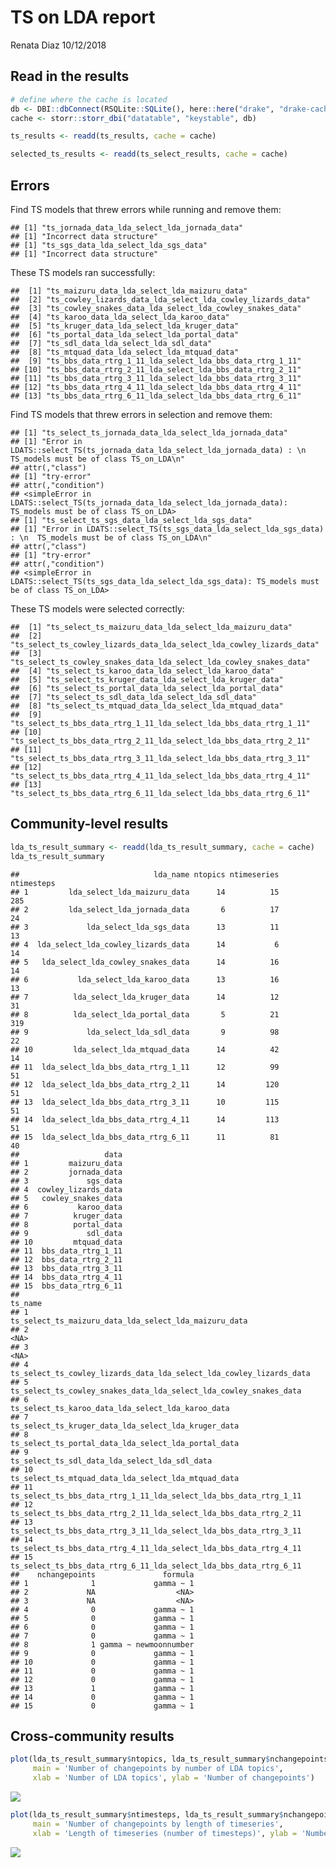 TS on LDA report
================
Renata Diaz
10/12/2018

Read in the results
-------------------

``` r
# define where the cache is located
db <- DBI::dbConnect(RSQLite::SQLite(), here::here("drake", "drake-cache.sqlite"))
cache <- storr::storr_dbi("datatable", "keystable", db)

ts_results <- readd(ts_results, cache = cache)

selected_ts_results <- readd(ts_select_results, cache = cache)
```

Errors
------

Find TS models that threw errors while running and remove them:

    ## [1] "ts_jornada_data_lda_select_lda_jornada_data"
    ## [1] "Incorrect data structure"
    ## [1] "ts_sgs_data_lda_select_lda_sgs_data"
    ## [1] "Incorrect data structure"

These TS models ran successfully:

    ##  [1] "ts_maizuru_data_lda_select_lda_maizuru_data"              
    ##  [2] "ts_cowley_lizards_data_lda_select_lda_cowley_lizards_data"
    ##  [3] "ts_cowley_snakes_data_lda_select_lda_cowley_snakes_data"  
    ##  [4] "ts_karoo_data_lda_select_lda_karoo_data"                  
    ##  [5] "ts_kruger_data_lda_select_lda_kruger_data"                
    ##  [6] "ts_portal_data_lda_select_lda_portal_data"                
    ##  [7] "ts_sdl_data_lda_select_lda_sdl_data"                      
    ##  [8] "ts_mtquad_data_lda_select_lda_mtquad_data"                
    ##  [9] "ts_bbs_data_rtrg_1_11_lda_select_lda_bbs_data_rtrg_1_11"  
    ## [10] "ts_bbs_data_rtrg_2_11_lda_select_lda_bbs_data_rtrg_2_11"  
    ## [11] "ts_bbs_data_rtrg_3_11_lda_select_lda_bbs_data_rtrg_3_11"  
    ## [12] "ts_bbs_data_rtrg_4_11_lda_select_lda_bbs_data_rtrg_4_11"  
    ## [13] "ts_bbs_data_rtrg_6_11_lda_select_lda_bbs_data_rtrg_6_11"

Find TS models that threw errors in selection and remove them:

    ## [1] "ts_select_ts_jornada_data_lda_select_lda_jornada_data"
    ## [1] "Error in LDATS::select_TS(ts_jornada_data_lda_select_lda_jornada_data) : \n  TS_models must be of class TS_on_LDA\n"
    ## attr(,"class")
    ## [1] "try-error"
    ## attr(,"condition")
    ## <simpleError in LDATS::select_TS(ts_jornada_data_lda_select_lda_jornada_data): TS_models must be of class TS_on_LDA>
    ## [1] "ts_select_ts_sgs_data_lda_select_lda_sgs_data"
    ## [1] "Error in LDATS::select_TS(ts_sgs_data_lda_select_lda_sgs_data) : \n  TS_models must be of class TS_on_LDA\n"
    ## attr(,"class")
    ## [1] "try-error"
    ## attr(,"condition")
    ## <simpleError in LDATS::select_TS(ts_sgs_data_lda_select_lda_sgs_data): TS_models must be of class TS_on_LDA>

These TS models were selected correctly:

    ##  [1] "ts_select_ts_maizuru_data_lda_select_lda_maizuru_data"              
    ##  [2] "ts_select_ts_cowley_lizards_data_lda_select_lda_cowley_lizards_data"
    ##  [3] "ts_select_ts_cowley_snakes_data_lda_select_lda_cowley_snakes_data"  
    ##  [4] "ts_select_ts_karoo_data_lda_select_lda_karoo_data"                  
    ##  [5] "ts_select_ts_kruger_data_lda_select_lda_kruger_data"                
    ##  [6] "ts_select_ts_portal_data_lda_select_lda_portal_data"                
    ##  [7] "ts_select_ts_sdl_data_lda_select_lda_sdl_data"                      
    ##  [8] "ts_select_ts_mtquad_data_lda_select_lda_mtquad_data"                
    ##  [9] "ts_select_ts_bbs_data_rtrg_1_11_lda_select_lda_bbs_data_rtrg_1_11"  
    ## [10] "ts_select_ts_bbs_data_rtrg_2_11_lda_select_lda_bbs_data_rtrg_2_11"  
    ## [11] "ts_select_ts_bbs_data_rtrg_3_11_lda_select_lda_bbs_data_rtrg_3_11"  
    ## [12] "ts_select_ts_bbs_data_rtrg_4_11_lda_select_lda_bbs_data_rtrg_4_11"  
    ## [13] "ts_select_ts_bbs_data_rtrg_6_11_lda_select_lda_bbs_data_rtrg_6_11"

Community-level results
-----------------------

``` r
lda_ts_result_summary <- readd(lda_ts_result_summary, cache = cache)
lda_ts_result_summary
```

    ##                              lda_name ntopics ntimeseries ntimesteps
    ## 1         lda_select_lda_maizuru_data      14          15        285
    ## 2         lda_select_lda_jornada_data       6          17         24
    ## 3             lda_select_lda_sgs_data      13          11         13
    ## 4  lda_select_lda_cowley_lizards_data      14           6         14
    ## 5   lda_select_lda_cowley_snakes_data      14          16         14
    ## 6           lda_select_lda_karoo_data      13          16         13
    ## 7          lda_select_lda_kruger_data      14          12         31
    ## 8          lda_select_lda_portal_data       5          21        319
    ## 9             lda_select_lda_sdl_data       9          98         22
    ## 10         lda_select_lda_mtquad_data      14          42         14
    ## 11  lda_select_lda_bbs_data_rtrg_1_11      12          99         51
    ## 12  lda_select_lda_bbs_data_rtrg_2_11      14         120         51
    ## 13  lda_select_lda_bbs_data_rtrg_3_11      10         115         51
    ## 14  lda_select_lda_bbs_data_rtrg_4_11      14         113         51
    ## 15  lda_select_lda_bbs_data_rtrg_6_11      11          81         40
    ##                   data
    ## 1         maizuru_data
    ## 2         jornada_data
    ## 3             sgs_data
    ## 4  cowley_lizards_data
    ## 5   cowley_snakes_data
    ## 6           karoo_data
    ## 7          kruger_data
    ## 8          portal_data
    ## 9             sdl_data
    ## 10         mtquad_data
    ## 11  bbs_data_rtrg_1_11
    ## 12  bbs_data_rtrg_2_11
    ## 13  bbs_data_rtrg_3_11
    ## 14  bbs_data_rtrg_4_11
    ## 15  bbs_data_rtrg_6_11
    ##                                                                ts_name
    ## 1                ts_select_ts_maizuru_data_lda_select_lda_maizuru_data
    ## 2                                                                 <NA>
    ## 3                                                                 <NA>
    ## 4  ts_select_ts_cowley_lizards_data_lda_select_lda_cowley_lizards_data
    ## 5    ts_select_ts_cowley_snakes_data_lda_select_lda_cowley_snakes_data
    ## 6                    ts_select_ts_karoo_data_lda_select_lda_karoo_data
    ## 7                  ts_select_ts_kruger_data_lda_select_lda_kruger_data
    ## 8                  ts_select_ts_portal_data_lda_select_lda_portal_data
    ## 9                        ts_select_ts_sdl_data_lda_select_lda_sdl_data
    ## 10                 ts_select_ts_mtquad_data_lda_select_lda_mtquad_data
    ## 11   ts_select_ts_bbs_data_rtrg_1_11_lda_select_lda_bbs_data_rtrg_1_11
    ## 12   ts_select_ts_bbs_data_rtrg_2_11_lda_select_lda_bbs_data_rtrg_2_11
    ## 13   ts_select_ts_bbs_data_rtrg_3_11_lda_select_lda_bbs_data_rtrg_3_11
    ## 14   ts_select_ts_bbs_data_rtrg_4_11_lda_select_lda_bbs_data_rtrg_4_11
    ## 15   ts_select_ts_bbs_data_rtrg_6_11_lda_select_lda_bbs_data_rtrg_6_11
    ##    nchangepoints               formula
    ## 1              1             gamma ~ 1
    ## 2             NA                  <NA>
    ## 3             NA                  <NA>
    ## 4              0             gamma ~ 1
    ## 5              0             gamma ~ 1
    ## 6              0             gamma ~ 1
    ## 7              0             gamma ~ 1
    ## 8              1 gamma ~ newmoonnumber
    ## 9              0             gamma ~ 1
    ## 10             0             gamma ~ 1
    ## 11             0             gamma ~ 1
    ## 12             0             gamma ~ 1
    ## 13             1             gamma ~ 1
    ## 14             0             gamma ~ 1
    ## 15             0             gamma ~ 1

Cross-community results
-----------------------

``` r
plot(lda_ts_result_summary$ntopics, lda_ts_result_summary$nchangepoints, 
     main = 'Number of changepoints by number of LDA topics', 
     xlab = 'Number of LDA topics', ylab = 'Number of changepoints')
```

![](ts_report_files/figure-markdown_github/plot%20ts%20cross%20comm%20results-1.png)

``` r
plot(lda_ts_result_summary$ntimesteps, lda_ts_result_summary$nchangepoints, 
     main = 'Number of changepoints by length of timeseries', 
     xlab = 'Length of timeseries (number of timesteps)', ylab = 'Number of changepoints')
```

![](ts_report_files/figure-markdown_github/plot%20ts%20cross%20comm%20results-2.png)
